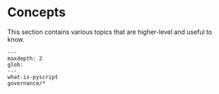 # Concepts

This section contains various topics that are higher-level and useful to know.

```{toctree}
---
maxdepth: 2
glob:
---
what-is-pyscript
governance/*
```
